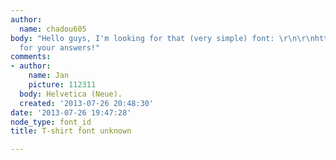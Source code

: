 ```yaml
---
author:
  name: chadou605
body: "Hello guys, I'm looking for that (very simple) font: \r\n\r\nhttp://4.bp.blogspot.com/_Jj-CqsQT6n4/SFrF8Zv22DI/AAAAAAAAACE/wgBR9dMCfpE/s1600/Theo.JPG\r\n\r\nThanks
  for your answers!"
comments:
- author:
    name: Jan
    picture: 112311
  body: Helvetica (Neue).
  created: '2013-07-26 20:48:30'
date: '2013-07-26 19:47:28'
node_type: font_id
title: T-shirt font unknown

---
```

